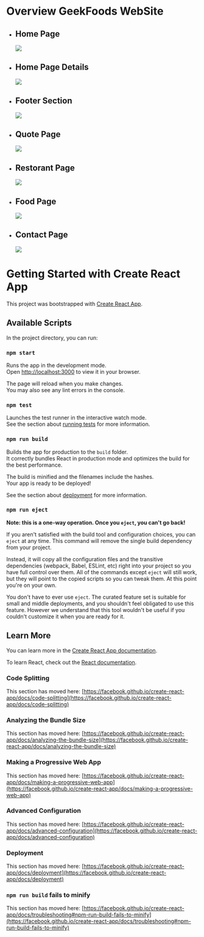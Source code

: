 <h1>Overview GeekFoods WebSite </h1> 

<ul>
  <li><h2>Home Page</h2></li>
  <img src="https://github.com/Yugal2003/GeekFoods-Website-Using-ReactJS/assets/132428388/dc527037-b969-40d5-8aa6-9e40a6ac2725" /><br>
</ul>
<ul>
  <li><h2>Home Page Details</h2></li>
  <img src="https://github.com/Yugal2003/GeekFoods-Website-Using-ReactJS/assets/132428388/109e3a92-9bf5-428a-9256-f39df02bef2e" /><br>
</ul>
<ul>
  <li><h2>Footer Section</h2></li>
  <img src="https://github.com/Yugal2003/GeekFoods-Website-Using-ReactJS/assets/132428388/ee7b6263-70b3-4647-8f3b-ccba9823c7f2" /><br>
</ul>
<ul>
  <li><h2>Quote Page</h2></li>
  <img src="https://github.com/Yugal2003/GeekFoods-Website-Using-ReactJS/assets/132428388/e885ff38-73fb-428b-af82-15c2e6e0ce5f" /><br>
</ul>
<ul>
  <li><h2>Restorant Page</h2></li>
  <img src="https://github.com/Yugal2003/GeekFoods-Website-Using-ReactJS/assets/132428388/2400a6f4-4e98-41b5-ae70-01991e5f409c" /><br>
</ul>
<ul>
  <li><h2>Food Page</h2></li>
  <img src="https://github.com/Yugal2003/GeekFoods-Website-Using-ReactJS/assets/132428388/d433e12f-df67-4713-8857-55dfa007e5e2" /><br>
</ul>
<ul>
  <li><h2>Contact Page</h2></li>
  <img src="https://github.com/Yugal2003/GeekFoods-Website-Using-ReactJS/assets/132428388/8bf1b063-0473-4578-b2d1-7afdbbc7555a" /><br>
</ul>


# Getting Started with Create React App

This project was bootstrapped with [Create React App](https://github.com/facebook/create-react-app).

## Available Scripts

In the project directory, you can run:

### `npm start`

Runs the app in the development mode.\
Open [http://localhost:3000](http://localhost:3000) to view it in your browser.

The page will reload when you make changes.\
You may also see any lint errors in the console.

### `npm test`

Launches the test runner in the interactive watch mode.\
See the section about [running tests](https://facebook.github.io/create-react-app/docs/running-tests) for more information.

### `npm run build`

Builds the app for production to the `build` folder.\
It correctly bundles React in production mode and optimizes the build for the best performance.

The build is minified and the filenames include the hashes.\
Your app is ready to be deployed!

See the section about [deployment](https://facebook.github.io/create-react-app/docs/deployment) for more information.

### `npm run eject`

**Note: this is a one-way operation. Once you `eject`, you can't go back!**

If you aren't satisfied with the build tool and configuration choices, you can `eject` at any time. This command will remove the single build dependency from your project.

Instead, it will copy all the configuration files and the transitive dependencies (webpack, Babel, ESLint, etc) right into your project so you have full control over them. All of the commands except `eject` will still work, but they will point to the copied scripts so you can tweak them. At this point you're on your own.

You don't have to ever use `eject`. The curated feature set is suitable for small and middle deployments, and you shouldn't feel obligated to use this feature. However we understand that this tool wouldn't be useful if you couldn't customize it when you are ready for it.

## Learn More

You can learn more in the [Create React App documentation](https://facebook.github.io/create-react-app/docs/getting-started).

To learn React, check out the [React documentation](https://reactjs.org/).

### Code Splitting

This section has moved here: [https://facebook.github.io/create-react-app/docs/code-splitting](https://facebook.github.io/create-react-app/docs/code-splitting)

### Analyzing the Bundle Size

This section has moved here: [https://facebook.github.io/create-react-app/docs/analyzing-the-bundle-size](https://facebook.github.io/create-react-app/docs/analyzing-the-bundle-size)

### Making a Progressive Web App

This section has moved here: [https://facebook.github.io/create-react-app/docs/making-a-progressive-web-app](https://facebook.github.io/create-react-app/docs/making-a-progressive-web-app)

### Advanced Configuration

This section has moved here: [https://facebook.github.io/create-react-app/docs/advanced-configuration](https://facebook.github.io/create-react-app/docs/advanced-configuration)

### Deployment

This section has moved here: [https://facebook.github.io/create-react-app/docs/deployment](https://facebook.github.io/create-react-app/docs/deployment)

### `npm run build` fails to minify

This section has moved here: [https://facebook.github.io/create-react-app/docs/troubleshooting#npm-run-build-fails-to-minify](https://facebook.github.io/create-react-app/docs/troubleshooting#npm-run-build-fails-to-minify)
